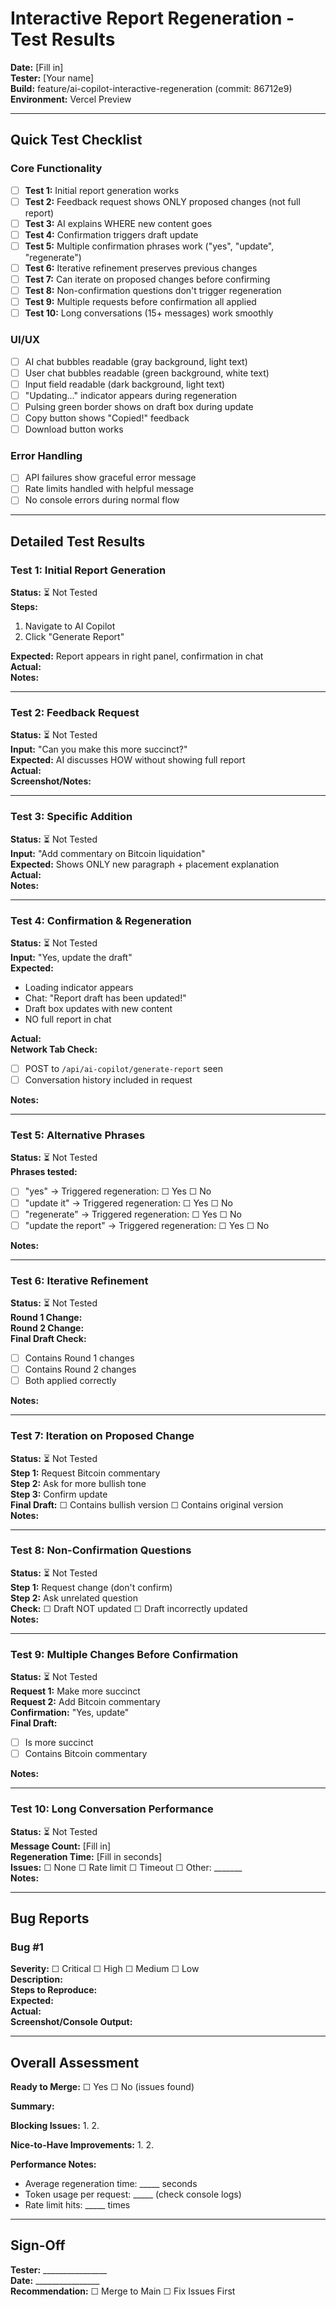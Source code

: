# Interactive Report Regeneration - Test Results

**Date:** [Fill in]  
**Tester:** [Your name]  
**Build:** feature/ai-copilot-interactive-regeneration (commit: 86712e9)  
**Environment:** Vercel Preview

---

## Quick Test Checklist

### Core Functionality
- [ ] **Test 1:** Initial report generation works
- [ ] **Test 2:** Feedback request shows ONLY proposed changes (not full report)
- [ ] **Test 3:** AI explains WHERE new content goes
- [ ] **Test 4:** Confirmation triggers draft update
- [ ] **Test 5:** Multiple confirmation phrases work ("yes", "update", "regenerate")
- [ ] **Test 6:** Iterative refinement preserves previous changes
- [ ] **Test 7:** Can iterate on proposed changes before confirming
- [ ] **Test 8:** Non-confirmation questions don't trigger regeneration
- [ ] **Test 9:** Multiple requests before confirmation all applied
- [ ] **Test 10:** Long conversations (15+ messages) work smoothly

### UI/UX
- [ ] AI chat bubbles readable (gray background, light text)
- [ ] User chat bubbles readable (green background, white text)
- [ ] Input field readable (dark background, light text)
- [ ] "Updating..." indicator appears during regeneration
- [ ] Pulsing green border shows on draft box during update
- [ ] Copy button shows "Copied!" feedback
- [ ] Download button works

### Error Handling
- [ ] API failures show graceful error message
- [ ] Rate limits handled with helpful message
- [ ] No console errors during normal flow

---

## Detailed Test Results

### Test 1: Initial Report Generation
**Status:** ⏳ Not Tested  
**Steps:**
1. Navigate to AI Copilot
2. Click "Generate Report"

**Expected:** Report appears in right panel, confirmation in chat  
**Actual:**  
**Notes:**

---

### Test 2: Feedback Request
**Status:** ⏳ Not Tested  
**Input:** "Can you make this more succinct?"  
**Expected:** AI discusses HOW without showing full report  
**Actual:**  
**Screenshot/Notes:**

---

### Test 3: Specific Addition
**Status:** ⏳ Not Tested  
**Input:** "Add commentary on Bitcoin liquidation"  
**Expected:** Shows ONLY new paragraph + placement explanation  
**Actual:**  
**Notes:**

---

### Test 4: Confirmation & Regeneration
**Status:** ⏳ Not Tested  
**Input:** "Yes, update the draft"  
**Expected:**
- Loading indicator appears
- Chat: "Report draft has been updated!"
- Draft box updates with new content
- NO full report in chat

**Actual:**  
**Network Tab Check:**  
- [ ] POST to `/api/ai-copilot/generate-report` seen
- [ ] Conversation history included in request

**Notes:**

---

### Test 5: Alternative Phrases
**Status:** ⏳ Not Tested  
**Phrases tested:**
- [ ] "yes" → Triggered regeneration: ☐ Yes ☐ No
- [ ] "update it" → Triggered regeneration: ☐ Yes ☐ No
- [ ] "regenerate" → Triggered regeneration: ☐ Yes ☐ No
- [ ] "update the report" → Triggered regeneration: ☐ Yes ☐ No

**Notes:**

---

### Test 6: Iterative Refinement
**Status:** ⏳ Not Tested  
**Round 1 Change:**  
**Round 2 Change:**  
**Final Draft Check:**
- [ ] Contains Round 1 changes
- [ ] Contains Round 2 changes
- [ ] Both applied correctly

**Notes:**

---

### Test 7: Iteration on Proposed Change
**Status:** ⏳ Not Tested  
**Step 1:** Request Bitcoin commentary  
**Step 2:** Ask for more bullish tone  
**Step 3:** Confirm update  
**Final Draft:** ☐ Contains bullish version ☐ Contains original version  
**Notes:**

---

### Test 8: Non-Confirmation Questions
**Status:** ⏳ Not Tested  
**Step 1:** Request change (don't confirm)  
**Step 2:** Ask unrelated question  
**Check:** ☐ Draft NOT updated ☐ Draft incorrectly updated  
**Notes:**

---

### Test 9: Multiple Changes Before Confirmation
**Status:** ⏳ Not Tested  
**Request 1:** Make more succinct  
**Request 2:** Add Bitcoin commentary  
**Confirmation:** "Yes, update"  
**Final Draft:**
- [ ] Is more succinct
- [ ] Contains Bitcoin commentary

**Notes:**

---

### Test 10: Long Conversation Performance
**Status:** ⏳ Not Tested  
**Message Count:** [Fill in]  
**Regeneration Time:** [Fill in seconds]  
**Issues:** ☐ None ☐ Rate limit ☐ Timeout ☐ Other: _______  
**Notes:**

---

## Bug Reports

### Bug #1
**Severity:** ☐ Critical ☐ High ☐ Medium ☐ Low  
**Description:**  
**Steps to Reproduce:**  
**Expected:**  
**Actual:**  
**Screenshot/Console Output:**

---

## Overall Assessment

**Ready to Merge:** ☐ Yes ☐ No (issues found)

**Summary:**

**Blocking Issues:**
1. 
2. 

**Nice-to-Have Improvements:**
1. 
2. 

**Performance Notes:**
- Average regeneration time: _____ seconds
- Token usage per request: _____ (check console logs)
- Rate limit hits: _____ times

---

## Sign-Off

**Tester:** ________________  
**Date:** ________________  
**Recommendation:** ☐ Merge to Main ☐ Fix Issues First


